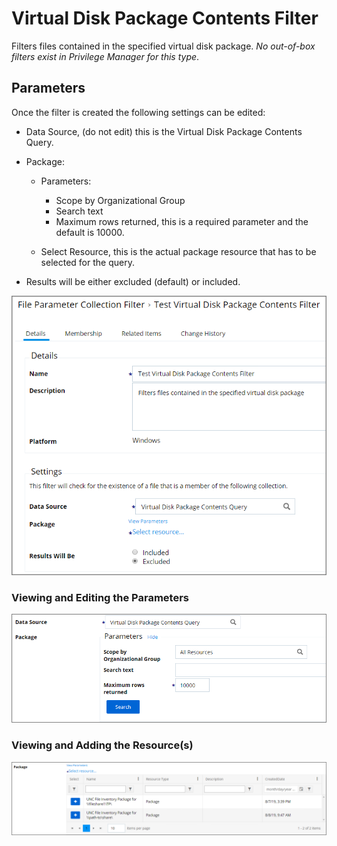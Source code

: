 [title]: # (Virtual Disk Package Contents)
[tags]: # (filter types)
[priority]: # (2)
# Virtual Disk Package Contents Filter

Filters files contained in the specified virtual disk package. *No out-of-box filters exist in Privilege Manager for this type*.

## Parameters

Once the filter is created the following settings can be edited:

* Data Source, (do not edit) this is the Virtual Disk Package Contents Query.
* Package:

  * Parameters:

    * Scope by Organizational Group
    * Search text
    * Maximum rows returned, this is a required parameter and the default is 10000.
  * Select Resource, this is the actual package resource that has to be selected for the query.
* Results will be either excluded (default) or included.

![Edit the Virtual Disk Package Contents Filter](images/virtual-disk/pack-1.png)

### Viewing and Editing the Parameters

![Edit the parameters of the Virtual Disk Package Contents Filter](images/virtual-disk/pack-2.png)

### Viewing and Adding the Resource(s)

![Selecting the Resource for the Virtual Disk Package Contents Filter](images/virtual-disk/pack-3.png)
